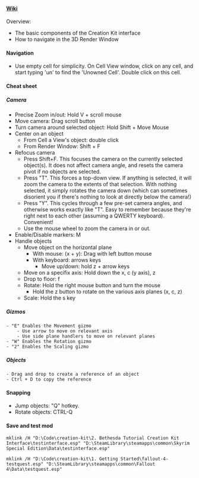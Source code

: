 #### [Wiki](https://www.creationkit.com/index.php?title=Bethesda_Tutorial_Creation_Kit_Interface)
Overview:
- The basic components of the Creation Kit interface
- How to navigate in the 3D Render Window

#### Navigation
- Use empty cell for simplicity. On Cell View window, click on any cell, and start typing 'un' to find the 
'Unowned Cell'. Double click on this cell. 
    

#### Cheat sheet
##### Camera
- Precise Zoom in/out: Hold V + scroll mouse
- Move camera: Drag scroll button
- Turn camera around selected object: Hold Shift + Move Mouse
- Center on an object   
    - From Cell a View's object: double click 
    - From Render Window: Shift + F
- Refocus camera
    - Press Shift+F. This focuses the camera on the currently selected object(s). It does not affect camera angle, and 
        resets the camera pivot if no objects are selected.
    - Press "T". This forces a top-down view. If anything is selected, it will zoom the camera to the extents of that 
        selection. With nothing selected, it simply rotates the camera down (which can sometimes disorient you if 
        there's nothing to look at directly below the camera!)
    - Press "Y". This cycles through a few pre-set camera angles, and otherwise works exactly like "T". Easy to 
        remember because they're right next to each other (assuming a QWERTY keyboard). Convenient!
    - Use the mouse wheel to zoom the camera in or out.
- Enable/Disable markers: M
- Handle objects
    - Move object on the horizontal plane 
        - With mouse: (x + y): Drag with left button mouse 
        - With keyboard: arrows keys 
            - Move up/down: hold z + arrow keys
    - Move on a specifix axis: Hold down the x, c (y axis), z
    - Drop to floor: f
    - Rotate: Hold the right mouse button and turn the mouse 
        - Hold the z button to rotate on the various axis planes (x, c, z)
    - Scale: Hold the s key 
##### Gizmos
    - "E" Enables the Movement gizmo
        - Use arrow to move on relevant axis
        - Use side plane handlers to move on relevant planes 
    - "W" Enables the Rotation gizmo
    - "2" Enables the Scaling gizmo

##### Objects
    - Drag and drop to create a reference of an object
    - Ctrl + D to copy the reference        

#### Snapping
- Jump objects: "Q" hotkey.
- Rotate objects: CTRL-Q 

#### Save and test mod

    

    
```
mklink /H "D:\Code\creation-kit\2. Bethesda Tutorial Creation Kit Interface\testinterface.esp" "D:\SteamLibrary\steamapps\common\Skyrim Special Edition\Data\testinterface.esp"

mklink /H "D:\Code\creation-kit\1. Getting Started\fallout-4-testquest.esp" "D:\SteamLibrary\steamapps\common\Fallout 4\Data\testquest.esp"
```
